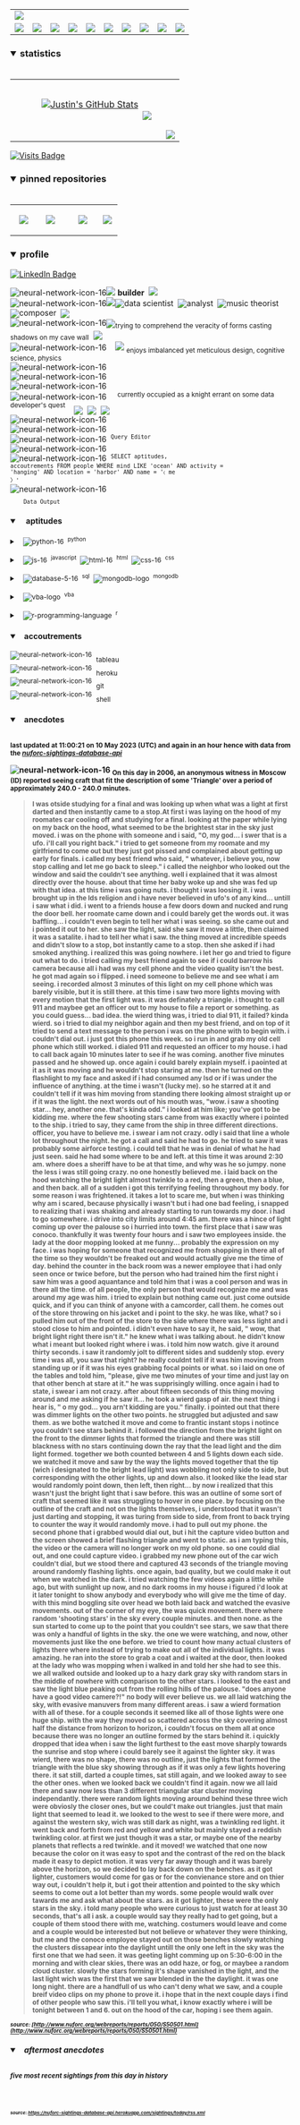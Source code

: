 <!-- ### banner -->

<table align="center" border="0" cellspacing="0" cellpadding="0">
  <tr>
    <td colspan="10">
      <a href="https://wallpaperaccess.com/black-digital"> 
        <img src="./images/quantized_relief_adjusted_with_sfmono.png" href="https://wallpaperaccess.com/black-digital"/>
      <a>
    </td>
  </tr>
  <tr>
    <td align="center">
      <a href="https://www.python.org/">
        <img src="./images/languages_icons/python-16.png"/>
        </a>
    </td>
    <td align="center">
      <a href="https://developer.mozilla.org/en-US/docs/Web/JavaScript">
        <img src="./images/languages_icons/js-16.png"/>
      </a>
    </td>
    <td align="center">
      <a href="https://developer.mozilla.org/en-US/docs/Web/CSS">
        <img src="./images/languages_icons/css-16.png"/>
      </a>
    </td>
    <td align="center">
      <a href="https://developer.mozilla.org/en-US/docs/Web/HTML">
        <img src="./images/languages_icons/html-16.png"/>
      </a>
    </td>
    <td align="center">
      <a href="https://www.tableau.com/">
        <img src="./images/languages_icons/tableau-logo.png"/>
      </a>
    </td>
    <td align="center">
      <a href="https://www.zsh.org/">
        <img src="./images/languages_icons/terminal-icon-16.png"/>
      </a>
    </td>
    <td align="center">
      <a href="https://docs.microsoft.com/en-us/office/vba">
        <img src="./images/languages_icons/vba-logo.png"/>
      </a>
    </td>
    <td align="center">
      <a href="https://www.postgresql.org/">
        <img src="./images/languages_icons/database-5-16.png"/>
      </a>
    </td>
    <td align="center">
      <a href="https://www.mongodb.com/">
        <img src="./images/languages_icons/mongodb-logo.png"/>
      </a>
    </td>
    <td align="center">
      <a href="https://www.r-project.org/">
        <img src="./images/languages_icons/r-programming-language.png"/>
      </a>
    </td>
  </tr>
</table>
  
<!-- ### statistics -->

<h3><details open>
  <summary>statistics</summary><br>

<table border="0" cellspacing="0" cellpadding="0">
  <tr>
    <td>
      <a href="https://github.com/justineichelberger" style="padding-left: 20%;">
        <img align="center" style="margin:0.5rem;" src="https://github-readme-stats.vercel.app/api?username=justineichelberger&show_icons=true&line_height=20&count_private=true&title_color=C0C0C0&text_color=C0C0C0&icon_color=C0C0C0&bg_color=0D1117" alt="Justin's GitHub Stats" />
      </a>&nbsp;
    </td>
    <td align="center">&nbsp;
      <a href="https://github.com/justineichelberger" style="padding-left: 10%;">
        <img align="center" style="margin:0.5rem" src="https://github-readme-stats.vercel.app/api/top-langs/?username=justineichelberger&hide=css, Jupyter Notebook, procfile&title_color=C0C0C0&text_color=C0C0C0&icon_color=C0C0C0&bg_color=0D1117" />
      </a>
    </td>
    <td  align="right" style="color: lightgray; display: inline-block; justify-content: right; padding-top: 90px;"> 
      <img src="https://metrics.lecoq.io/justineichelberger?template=classic&base.header=0&base.activity=0&base.community=0&base.repositories=0&base.metadata=0&isocalendar=1&isocalendar.duration=full-year&config.timezone=America%2FDenver" />
    </td>
  </tr>
</table>

</details>
</h3>
  
[![Visits Badge](https://badges.pufler.dev/visits/justineichelberger/justineichelberger)](https://badges.pufler.dev)   
  
<!-- ### pinned repositories -->
  
<h3><details open>
<summary>pinned repositories</summary>
<br>

<table border="0" cellspacing="0" cellpadding="0">
  <tr>
    <td>
      <a href="https://github.com/justineichelberger/justineichelberger">
        <img align="center" style="margin:1.0rem 0.5rem;" src="https://github-readme-stats.vercel.app/api/pin/?username=justineichelberger&repo=justineichelberger&title_color=C0C0C0&text_color=C0C0C0&icon_color=C0C0C0&bg_color=0D1117" />
      </a>
    </td>
    <td>
      <a href="https://github.com/justineichelberger/nuforc-sightings-database-api">
        <img align="center" style="margin:1.0rem 0.5rem;" src="https://github-readme-stats.vercel.app/api/pin/?username=justineichelberger&repo=nuforc-sightings-database-api&title_color=C0C0C0&text_color=C0C0C0&icon_color=C0C0C0&bg_color=0D1117" />
      </a>
    </td>
    <td>
      <a href="https://github.com/justineichelberger/BureauOfLaborStatistics-InteractiveChoroplethMap">
        <img align="center" style="margin:1rem 0.5rem; padding-left:32%;" src="https://github-readme-stats.vercel.app/api/pin/?username=justineichelberger&repo=bureau-of-labor-statistics--interactive-choropleth-map&title_color=C0C0C0&text_color=C0C0C0&icon_color=C0C0C0&bg_color=0D1117" />
      </a>
    </td>
    <td>
      <a href="https://github.com/justineichelberger/USGSEarthquakesThisWeek">
        <img align="center" style="margin:1rem 0.5rem; padding-left:18%;" src="https://github-readme-stats.vercel.app/api/pin/?username=justineichelberger&repo=usgs-earthquakes-this-week&title_color=C0C0C0&text_color=C0C0C0&icon_color=C0C0C0&bg_color=0D1117" />
      </a>
    </td>
  </tr>
</table>
</details></h3>

<!-- ### profile -->

<h3><details open>
<summary>profile</summary> 
</details></h3>
  
[![LinkedIn Badge](https://img.shields.io/badge/LinkedIn-Profile-informational?style=flat&logo=linkedin&logoColor=white&color=0D76A8)](https://www.linkedin.com/in/justineichelberger/)   

![neural-network-icon-16](./images/neural_network_original_greyscale_02.png "primary identifier")<img src="./images/neural_network_original_greyscale_26.png"/>&nbsp;<b><strong>builder</strong></b>&nbsp;&nbsp;<img src="./images/neural_network_original_greyscale_26.png"/>   
![neural-network-icon-16](./images/neural_network_original_greyscale_10.png "secondary identifiers")<img src="./images/neural_network_original_greyscale_26.png"/><sub><img src="./images/neural_network_original_greyscale_26.png"/></sub>data scientist&nbsp;&nbsp;<sub><img src="./images/neural_network_original_greyscale_26.png"/></sub>analyst&nbsp;&nbsp;<sub><img src="./images/neural_network_original_greyscale_26.png"/></sub>music theorist&nbsp;&nbsp;<sub><img src="./images/neural_network_original_greyscale_26.png"/></sub>composer&nbsp;&nbsp;<sub><img src="./images/neural_network_original_greyscale_26.png"/></sub>   
![neural-network-icon-16](./images/neural_network_original_greyscale_04.png "plato's 'allegory of the cave'")<sub><img src="./images/neural_network_original_greyscale_26.png"/></sub><sub>trying to comprehend the veracity of forms casting shadows on my cave wall</sub>&nbsp;&nbsp;<sub><img src="./images/neural_network_original_greyscale_26.png"/></sub>   
![neural-network-icon-16](./images/neural_network_original_greyscale_11.png "pleasures")&nbsp;&nbsp;&nbsp;&nbsp;<img src="./images/neural_network_original_greyscale_26.png"/>&nbsp;<sub>enjoys imbalanced yet meticulous design, cognitive science, physics</sub>   
![neural-network-icon-16](./images/neural_network_original_greyscale_06.png "space") &nbsp;   
![neural-network-icon-16](./images/neural_network_original_greyscale_07.png "space") &nbsp;   
![neural-network-icon-16](./images/neural_network_original_greyscale_09.png "space") &nbsp;   
![neural-network-icon-16](./images/neural_network_original_greyscale_17.png "pursuit") &nbsp;&nbsp;&nbsp;&nbsp;<sup>currently occupied as a knight errant on some data developer's quest</sup>&nbsp;&nbsp;&nbsp;&nbsp;<sub><sub><img src="./images/neural_network_original_greyscale_26.png"/></sub></sub>&nbsp;&nbsp;<sub><sub><img src="./images/neural_network_original_greyscale_26.png"/></sub></sub>&nbsp;&nbsp;<sub><sub><img src="./images/neural_network_original_greyscale_26.png"/></sub></sub>   
![neural-network-icon-16](./images/neural_network_original_greyscale_15.png "space") &nbsp;   
![neural-network-icon-16](./images/neural_network_original_greyscale_12.png "space") &nbsp;   
![neural-network-icon-16](./images/neural_network_original_greyscale_22.png "pgAdmin[tools[query tool]]") &nbsp;<sup><code>Query Editor</code></sup>   
![neural-network-icon-16](./images/neural_network_original_greyscale_13.png) &nbsp;   
![neural-network-icon-16](./images/neural_network_original_greyscale_25.png "SQL query to find one of Frank Black's 'Ten [Percenters]' from his eponymous album 'Frank Black' released some time in between unixtimestamp(731574000) and unixtimestamp(731660399)") &nbsp;<sup><code>SELECT aptitudes, accoutrements FROM people WHERE mind LIKE 'ocean' AND activity = 'hanging' AND location = 'harbor' AND name = '&#9001; me &#x3009;'</code></sup>   
![neural-network-icon-16](./images/neural_network_original_greyscale_24.png)   
&nbsp;&nbsp;&nbsp;&nbsp;&nbsp;&nbsp;<sub><code>Data Output</code></sub>   

<!-- ### skills -->

<h4><details open>
<summary>&nbsp;&nbsp;&nbsp;&nbsp;aptitudes</summary>
</details></h4>

<!-- python -->

<sup><details><summary style="font-size: 12px;">&nbsp;&nbsp;
![python-16](./images/languages_icons/python-16.png "language[libraries]")&nbsp;&nbsp;<sup>python</sup></summary>

<a><sup>[</sup>&nbsp;&nbsp;&nbsp;&nbsp;
<sub><img src="./images/neural_network_original_greyscale_26.png"/></sub>&nbsp;&nbsp;<sup>beautifulsoup</sup>&nbsp;&nbsp;&nbsp;&nbsp;<sub><img src="./images/neural_network_original_greyscale_26.png"/></sub>&nbsp;&nbsp;<sup>flask</sup>&nbsp;&nbsp;&nbsp;&nbsp;<sub><img src="./images/neural_network_original_greyscale_26.png"/></sub>&nbsp;&nbsp;<sup>jinja</sup>&nbsp;&nbsp;&nbsp;&nbsp;
<sub><img src="./images/neural_network_original_greyscale_26.png"/></sub>&nbsp;&nbsp;<sup>keras</sup>&nbsp;&nbsp;&nbsp;&nbsp;<sub><img src="./images/neural_network_original_greyscale_26.png"/></sub>&nbsp;&nbsp;<sup>matplotlib</sup>&nbsp;&nbsp;&nbsp;&nbsp;<sub><img src="./images/neural_network_original_greyscale_26.png"/></sub>&nbsp;&nbsp;<sup>numpy</sup>&nbsp;&nbsp;&nbsp;&nbsp;<sub><img src="./images/neural_network_original_greyscale_26.png"/></sub>&nbsp;&nbsp;<sup>pandas</sup>&nbsp;&nbsp;&nbsp;&nbsp;<sub><img src="./images/neural_network_original_greyscale_26.png"/></sub>&nbsp;&nbsp;<sup>requests</sup>&nbsp;&nbsp;&nbsp;&nbsp;<sub><img src="./images/neural_network_original_greyscale_26.png"/></sub>&nbsp;&nbsp;<sup>tensorflow</sup>&nbsp;&nbsp;&nbsp;&nbsp;<sub><img src="./images/neural_network_original_greyscale_26.png"/></sub>&nbsp;&nbsp;<sup>]</sup></a></details></sup>

<!-- js, html(xml), css -->

<sup><details><summary style="font-size: 12px;">&nbsp;&nbsp;
![js-16](./images/languages_icons/js-16.png "language[libraries]")&nbsp;&nbsp;<sup>javascript</sup>&nbsp;&nbsp;![html-16](./images/languages_icons/html-16.png "language[language/[other markup languages]]")&nbsp;&nbsp;<sup>html</sup>&nbsp;&nbsp;![css-16](./images/languages_icons/css-16.png "language[libraries]")&nbsp;&nbsp;<sup>css</sup></summary>

<a><sup>[</sup>&nbsp;&nbsp;&nbsp;&nbsp;
<sub><img src="./images/neural_network_original_greyscale_26.png"/></sub>&nbsp;&nbsp;<sup>d3</sup>&nbsp;&nbsp;&nbsp;&nbsp;<sub><img src="./images/neural_network_original_greyscale_26.png"/></sub>&nbsp;&nbsp;<sup>leaflet</sup>&nbsp;&nbsp;&nbsp;&nbsp;&nbsp;<sub><img src="./images/neural_network_original_greyscale_26.png"/></sub>&nbsp;&nbsp;<sup>plotly</sup>&nbsp;&nbsp;&nbsp;&nbsp;<sub><img src="./images/neural_network_original_greyscale_26.png"/></sub>&nbsp;&nbsp;<sup>]</sup><sup>[</sup>&nbsp;&nbsp;
<sub><img src="./images/neural_network_original_greyscale_26.png"/></sub>&nbsp;&nbsp;<sup>html</sup>&nbsp;&nbsp;&nbsp;&nbsp;
<sub><img src="./images/neural_network_original_greyscale_26.png"/></sub>&nbsp;&nbsp;<sup>[</sup>&nbsp;&nbsp;&nbsp;&nbsp;
<sub><img src="./images/neural_network_original_greyscale_26.png"/></sub>&nbsp;&nbsp;<sup>xml</sup>&nbsp;&nbsp;&nbsp;&nbsp;
<sub><img src="./images/neural_network_original_greyscale_26.png"/></sub>&nbsp;&nbsp;<sup>]</sup>&nbsp;&nbsp;&nbsp;&nbsp;<sub><img src="./images/neural_network_original_greyscale_26.png"/></sub>&nbsp;&nbsp;<sup>]</sup><sup>[</sup>&nbsp;&nbsp;&nbsp;&nbsp;
<sub><img src="./images/neural_network_original_greyscale_26.png"/></sub>&nbsp;&nbsp;<sup>bootstrap</sup>&nbsp;&nbsp;&nbsp;&nbsp;<sub><img src="./images/neural_network_original_greyscale_26.png"/></sub>&nbsp;&nbsp;<sup>]</sup></a></details></sup>

<!-- databases -->

<sup><details><summary style="font-size: 12px;">&nbsp;&nbsp;
![database-5-16](./images/languages_icons/database-5-16.png "language[dialects/apis]")&nbsp;&nbsp;<sup>sql</sup>&nbsp;&nbsp;![mongodb-logo](./images/languages_icons/mongodb-logo.png "language[apis]")&nbsp;&nbsp;<sup>mongodb</sup></summary>

<a><sup>[</sup>&nbsp;&nbsp;&nbsp;&nbsp;
<sub><img src="./images/neural_network_original_greyscale_26.png"/></sub>&nbsp;&nbsp;<sup>postgres</sup>&nbsp;&nbsp;&nbsp;&nbsp;<sub><img src="./images/neural_network_original_greyscale_26.png"/></sub>&nbsp;&nbsp;<sup>psycopg</sup>&nbsp;&nbsp;&nbsp;&nbsp;<sub><img src="./images/neural_network_original_greyscale_26.png"/></sub>&nbsp;&nbsp;<sup>sqlalchemy</sup>&nbsp;&nbsp;&nbsp;&nbsp;<sub><img src="./images/neural_network_original_greyscale_26.png"/></sub>&nbsp;&nbsp;<sup>sqlite</sup>&nbsp;&nbsp;&nbsp;&nbsp;<sub><img src="./images/neural_network_original_greyscale_26.png"/></sub>&nbsp;&nbsp;<sup>]</sup><sup>[</sup>&nbsp;&nbsp;&nbsp;&nbsp;
<sub><img src="./images/neural_network_original_greyscale_26.png"/></sub>&nbsp;&nbsp;<sup>pymongo</sup>&nbsp;&nbsp;&nbsp;&nbsp;<sub><img src="./images/neural_network_original_greyscale_26.png"/></sub>&nbsp;&nbsp;<sup>]</sup></a></details></sup>

<!-- visual basic for applications -->

<sup><details><summary style="font-size: 12px;">&nbsp;&nbsp;
  ![vba-logo](./images/languages_icons/vba-logo.png "language[application]")&nbsp;&nbsp;<sup>vba</sup></summary>

<a><sup>[</sup>&nbsp;&nbsp;&nbsp;&nbsp;
<sub><img src="./images/neural_network_original_greyscale_26.png"/></sub>&nbsp;&nbsp;<sup>excel</sup>&nbsp;&nbsp;&nbsp;&nbsp;<sub><img src="./images/neural_network_original_greyscale_26.png"/></sub>&nbsp;&nbsp;<sup>]</sup></a></details></sup>

<!-- r -->

<sup><details><summary style="font-size: 12px;">&nbsp;&nbsp;
![r-programming-language](./images/languages_icons/r-programming-language.png "language[language]")&nbsp;&nbsp;<sup>r</sup></summary></details></sup>

<!-- ### tools -->

<h4><details open>
<summary>&nbsp;&nbsp;&nbsp;accoutrements</summary>
</details></h4>

<sup>![neural-network-icon-16](./images/neural_network_original_greyscale_26.png "application")</sup>&nbsp;&nbsp;<sub>tableau</sub><br>
<sup>![neural-network-icon-16](./images/neural_network_original_greyscale_26.png "cloud platform")</sup>&nbsp;&nbsp;<sub>heroku</sub><br>
<sup>![neural-network-icon-16](./images/neural_network_original_greyscale_26.png "version control")</sup>&nbsp;&nbsp;<sub>git</sub><br>
<sup>![neural-network-icon-16](./images/neural_network_original_greyscale_26.png "interface")</sup>&nbsp;&nbsp;<sub>shell</sub>

<!-- ### auto-refreshed anecdotes -->

<h4><details open>
<summary>&nbsp;&nbsp;&nbsp;anecdotes</summary><br>

<sub>last updated at 11:00:21 on 10 May 2023 (UTC) and again in an hour hence with data from the <i><a href="https://nuforc-sightings-database-api.herokuapp.com/">nuforc-sightings-database-api</a></i></sub><br>

![neural-network-icon-16](./images/hud_cursor_01.gif "feature") <sub>On this day in 2006, an anonymous witness in Moscow (ID) reported seeing craft that fit the description of some 'Triangle' over a period of approximately 240.0 - 240.0 minutes.</sub><blockquote><sub>I was otside studying for a final and was looking up when what was a light at first darted and then instantly came to a stop.At first i was laying on the hood of my roomates car cooling off and studying for a final.  looking at the paper while lying on my back on the hood, what seemed to be the brightest star in the sky just moved.  i was on the phone with someone and i said, "O, my god... i swer that is a ufo.  i'll call you right back."  i tried to get someone from my roomate and my girlfriend to come out but they just got pissed and complained about getting up early for finals.  i called my best friend who said, " whatever, i believe you, now stop calling and let me go back to sleep."  i called the neighbor who looked out the window and said the couldn't see anything.  well i explained that it was almost directly over the house.  about that time her baby woke up and she was fed up with that idea.  at this time i was going nuts.  i thought i was loosing it.  i was brought up in the lds religion and i have never believed in ufo's of any kind... untill i saw what i did.  i went to a friends house a few doors down and nucked and rung the door bell.  her roomate came down and i could barely get the words out.  it was baffling... i couldn't even begin to tell her what i was seeing.  so she came out and i pointed it out to her.  she saw the light, said she saw it move a little, then claimed it was a satalite.  i had to tell her what i saw.  the thing moved at incredible speeds and didn't slow to a stop, bot instantly came to a stop.  then she asked if i had smoked anything.  i realized this was going nowhere.  i let her go and tried to figure out what to do.  i tried calling my best friend again to see if i could barrow his camera because all i had was my cell phone and the video quality isn't the best.  he got mad again so i flipped.  i need someone to believe me and see what i am seeing.  i recorded almost 3 minutes of this light on my cell phone which was barely visible, but it is still there.  at this time i saw two more lights moving with every motion that the first light was.  it was definately a triangle.  i thought to call 911 and maybee get an officer out to my house to file a report or something.  as you could guess... bad idea.  the wierd thing was, i tried to dial 911, it failed?  kinda wierd.  so i tried to dial my neighbor again and then my best friend, and on top of it tried to send a text message to the person i was on the phone with to begin with.  i couldn't dial out.  i just got this phone this week.  so i run in and grab my old cell phone which still worked.  i dialed 911 and requested an officer to my house.  i had to call back again 10 minutes later to see if he was coming.  another five minutes passed and he showed up.  once again i could barely explain myself.  i paointed at it as it was moving and he wouldn't stop staring at me.  then he turned on the flashlight to my face and asked if i had consumed any lsd or if i was under the influence of anything.  at the time i wasn't (lucky me).  so he starred at it and couldn't tell if it was him moving from standing there looking almost straight up or if it was the light.  the next words out of his mouth was, "wow. i saw a shooting star... hey, another one.  that's kinda odd."  i looked at him like; you've got to be kidding me.  where the few shooting stars came from was exactly where i pointed to the ship.  i tried to say, they came from the ship in three different directions.  officer, you have to believe me.  i swear i am not crazy.  odly i said that line a whole lot throughout the night.  he got a call and said he had to go.  he tried to saw it was probably some airforce testing.  i could tell that he was in denial of what he had just seen.  said he had some where to be and left.  at this time it was around 2:30 am.  where does a sheriff have to be at that time, and why was he so jumpy.  none the less i was still going crazy.  no one honestly believed me.  i laid back on the hood watching the bright light almost twinkle to a red, then a green, then a blue, and then back.  all of a sudden i got this terrifying feeling throughout my body.  for some reason i was frightened.  it takes a lot to scare me, but when i was thinking why am i scared, because physically i wasn't but i had one bad feeling, i snapped to realizing that i was shaking and already starting to run towards my door.  i had to go somewhere.  i drive into city limits around 4:45 am.  there was a hince of light coming up over the palouse so i hurried into town.  the first place that i saw was conoco.  thankfully it was twenty four hours and i saw two employees inside.  the lady at the door mopping looked at me funny... probably the expression on my face.  i was hoping for someone that recognized me from shopping in there all of the time so they wouldn't be freaked out and would actually give me the time of day.  behind the counter in the back room was a newer employee that i had only seen once or twice before, but the person who had trained him the first night i saw him was a good aquantance and told him that i was a cool person and was in there all the time.  of all people, the only person that would recognize me and was around my age was him.  i tried to explain but nothing came out.  just come outside quick, and if you can think of anyone with a camcorder, call them.  he comes out of the store throwing on his jacket and i point to the sky.  he was like, what?  so i pulled him out of the front of the store to the side where there was less light and i stood close to him and pointed.  i didn't even have to say it, he said, " wow, that bright light right there isn't it." he knew what i was talking about.  he didn't know what i meant but looked right where i was.  i told him now watch.  give it around thirty seconds.  i saw it randomly jolt to different sides and suddenly stop.  every time i was all, you saw that right?  he really couldnt tell if it was him moving from standing up or if it was his eyes grabbing focal points or what.  so i laid on one of the tables and told him, "please, give me two minutes of your time and just lay on that other bench at stare at it."  he was supprisingly willing.  once again i had to state, i swear i am not crazy.  after about fifteen seconds of this thing moving around and me asking if he saw it... he took a wierd gasp of air.  the next thing i hear is, " o my god... you arn't kidding are you."  finally.  i pointed out that there was dimmer lights on the other two points.  he struggled but adjusted and saw them.  as we bothe watched it move and come to frantic instant stops i notince you couldn't see stars behind it.  i followed the direction from the bright light on the front to the dimmer lights that formed the triangle and there was still blackness with no stars continuing down the ray that the lead light and the dim light formed.  together we both counted between 4 and 5 lights down each side.  we watched it move and saw by the way the lights moved together that the tip (wich i designated to the bright lead light) was wobbling not only side to side, but corresponding with the other lights, up and down also.  it looked like the lead star would randomly point down, then left, then right... by now i realized that this wasn't just the bright light that i saw before.  this was an outline of some sort of craft that seemed like it was struggling to hover in one place.  by focusing on the outline of the craft and not on the lights themselves, i understood that it wasn't just darting and stopping, it was turing from side to side, from front to back trying to counter the way it would randomly move.  i had to pull out my phone.  the second phone that i grabbed would dial out, but i hit the capture video button and the screen showed a brief flashing triangle and went to static.  as i am typing this, the video or the camera will no longer work on my old phone.  so one could dial out, and one could capture video.  i grabbed my new phone out of the car wich couldn't dial, but we stood there and captured 43 seconds of the triangle moving around randomly flashing lights.  once again, bad quality, but we could make it out when we watched in the dark.  i tried watching the few videos again a little while ago, but with sunlight up now, and no dark rooms in my house i figured i'd look at it later tonight to show anybody and everybody who will give me the time of day.  with this mind boggling site over head we both laid back and watched the evasive movements.  out of the corner of my eye, the was quick movement.  there where random 'shooting stars' in the sky every couple minutes.  and then none.  as the sun started to come up to the point that you couldn't see stars, we saw that there was only a handful of lights in the sky.  the one we were watching, and now, other movements just like the one before.  we tried to count how many actual clusters of lights there where instead of trying to make out all of the individual lights.  it was amazing.  he ran into the store to grab a coat and i waited at the door, then looked at the lady who was mopping when i walked in and told her she had to see this.  we all walked outside and looked up to a hazy dark gray sky with random stars in the middle of nowhere with comparison to the other stars.  i looked to the east and saw the light blue peaking out from the rolling hills of the palouse.  "does anyone have a good video camere?!"  no body will ever believe us.  we all laid watching the sky, with evasive manuvers from many different areas.  i saw a wierd formation with all of these.  for a couple seconds it seemed like all of those lights were one huge ship.  with the way they moved so scattered across the sky covering almost half the distance from horizon to horizon, i couldn't focus on them all at once because there was no longer an outline formed by the stars behind it.  i quickly dropped that idea when i saw the light furthest to the east move sharply towards the sunrise and stop where i could barely see it against the lighter sky.  it was wierd, there was no shape, there was no outline, just the lights that formed the triangle with the blue sky showing through as if it was only a few lights hovering there.  it sat still, darted a couple times, sat still again, and we looked away to see the other ones.  when we looked back we couldn't find it again.  now we all laid there and saw now less than 3 different triangular star cluster moving independantly.  there were random lights moving around behind these three wich were obviosly the closer ones, but we could't make out triangles.  just that main light that seemed to lead it.  we looked to the west to see if there were more, and against the western sky, wich was still dark as night, was a twinkling red light.  it went back and forth from red and yellow and white but mainly stayed a reddish twinkling color.  at first we just though it was a star, or maybe one of the nearby planets that reflects a red twinkle.  and it moved!  we watched that one now because the color on it was easy to spot and the contrast of the red on the black made it easy to depict motion.  it was very far away though and it was barely above the horizon, so we decided to lay back down on the benches.  as it got lighter, customers would come for gas or for the convienance store and on thier way out, i couldn't help it, but i got their attention and pointed to the sky which seems to come out a lot better than my words.  some people would walk over tawards me and ask what about the stars.  as it got lighter, these were the only stars in the sky.  i told many people who were curious to just watch for at least 30 seconds, that's all i ask.  a couple would say they really had to get going, but a couple of them stood there with me, watching.  costumers would leave and come and a couple would be interested but not believe or whatever they were thinking, but me and the conoco employee stayed out on those benches slowly watching the clusters dissapear into the daylight untill the only one left in the sky was the first one that we had seen.  it was geeting light comming up on 5:30-6:00 in the morning and with clear skies, there was an odd haze, or fog, or maybee a random cloud cluster.  slowly the stars forming it's shape vanished in the light, and the last light wich was the first that we saw blended in the the daylight.  it was one long night.  there are a handfull of us who can't deny what we saw, and a couple breif video clips on my phone to prove it.  i hope that in the next couple days i find of other people who saw this.  i'll tell you what, i know exactly where i will be tonight between 1 and 6.  out on the hood of the car, hoping i see them again.</sub></blockquote><sub><sub><i>source: [http://www.nuforc.org/webreports/reports/050/S50501.html](http://www.nuforc.org/webreports/reports/050/S50501.html)</i></sub></sub></sub><br>
<h5><details open>
<summary>&nbsp;&nbsp;&nbsp;aftermost anecdotes</summary><br>

<sub>five most recent sightings from this day in history</sub><br>
  
<sub>
<!-- BLOG-POST-LIST:START -->

<!-- BLOG-POST-LIST:END -->
</sub><br><br>

<sub><sub><i>source: <a href=https://nuforc-sightings-database-api.herokuapp.com/sightings/today/rss.xml>https://nuforc-sightings-database-api.herokuapp.com/sightings/today/rss.xml</a></i></sub></sub>
</details><h5></details>
